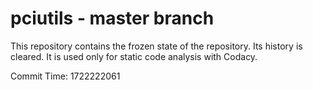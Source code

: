 # pciutils - master branch

This repository contains the frozen state of the repository.
Its history is cleared. It is used only for static code
analysis with Codacy.

Commit Time: 1722222061